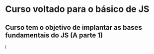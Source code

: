 # Curso voltado para o básico de JS
## Curso tem o objetivo de implantar as bases fundamentais do JS (A parte 1)
l